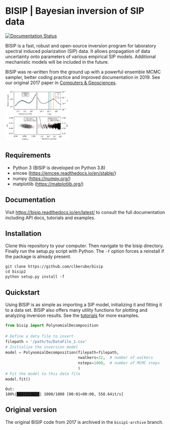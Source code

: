 # BISIP | Bayesian inversion of SIP data
[![Documentation Status](https://readthedocs.org/projects/bisip/badge/?version=latest)](https://bisip.readthedocs.io/en/latest/?badge=latest)

BISIP is a fast, robust and open-source inversion program for laboratory spectral induced polarization (SIP) data. It allows propagation of data uncertainty onto parameters of various empirical SIP models. Additional mechanistic models will be included in the future.

BISIP was re-written from the ground up with a powerful ensemble MCMC sampler, better coding practice and improved documentation in 2019. See our original 2017 paper in [Computers & Geosciences](https://doi.org/10.1016/j.cageo.2017.05.001).

<img src="/figures/ExampleFit_K389369.png" width="40%">

## Requirements
- Python 3 (BISIP is developed on Python 3.8)  
- emcee (https://emcee.readthedocs.io/en/stable/)
- numpy (https://numpy.org/)
- matplotlib (https://matplotlib.org/)

## Documentation
Visit https://bisip.readthedocs.io/en/latest/ to consult the full documentation including API docs, tutorials and examples.

## Installation
Clone this repository to your computer. Then navigate to the bisip directory. Finally run the setup.py script with Python. The `-f` option forces a reinstall if the package is already present.

```
git clone https://github.com/clberube/bisip
cd bisip2
python setup.py install -f
```

## Quickstart
Using BISIP is as simple as importing a SIP model, initializing it and fitting it to a data set.
BISIP also offers many utility functions for plotting and analyzing inversion results. See the [tutorials](https://bisip.readthedocs.io/en/latest/tutorials/quickstart.html)
for more examples.

```python
from bisip import PolynomialDecomposition

# Define a data file to invert
filepath = '/path/to/DataFile_1.csv'
# Initialize the inversion model
model = PolynomialDecomposition(filepath=filepath,
                                nwalkers=32,  # number of walkers
                                nsteps=1000,  # number of MCMC steps
                                )
# Fit the model to this data file
model.fit()
```
```
Out:
100%|██████████| 1000/1000 [00:01<00:00, 558.64it/s]
```

## Original version
The original BISIP code from 2017 is archived in the `bisip1-archive` branch.

